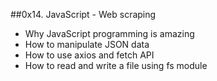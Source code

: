 ##0x14. JavaScript - Web scraping
* Why JavaScript programming is amazing
* How to manipulate JSON data
* How to use axios and fetch API
* How to read and write a file using fs module
